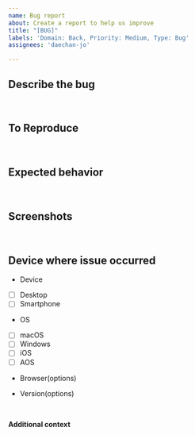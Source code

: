```yaml
---
name: Bug report
about: Create a report to help us improve
title: "[BUG]"
labels: 'Domain: Back, Priority: Medium, Type: Bug'
assignees: 'daechan-jo'

---
```


## **Describe the bug**


<br />

## **To Reproduce**


<br />

## **Expected behavior**

<br />

## **Screenshots**


<br />

## Device where issue occurred

- Device
- [ ] Desktop
- [ ] Smartphone

 - OS
- [ ] macOS
- [ ] Windows
- [ ] iOS
- [ ] AOS

 - Browser(options)

 - Version(options)

<br />

**Additional context**

